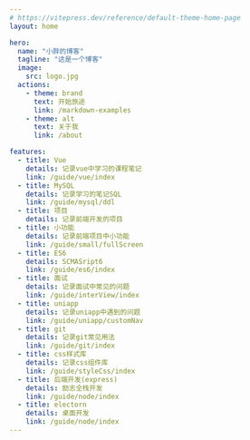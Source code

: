 ```yaml
---
# https://vitepress.dev/reference/default-theme-home-page
layout: home

hero:
  name: "小胖的博客"
  tagline: "这是一个博客"
  image:
    src: logo.jpg
  actions:
    - theme: brand
      text: 开始旅途
      link: /markdown-examples
    - theme: alt
      text: 关于我
      link: /about

features:
  - title: Vue
    details: 记录vue中学习的课程笔记
    link: /guide/vue/index
  - title: MySQL
    details: 记录学习的笔记SQL
    link: /guide/mysql/ddl
  - title: 项目
    details: 记录前端开发的项目
  - title: 小功能
    details: 记录前端项目中小功能
    link: /guide/small/fullScreen
  - title: ES6
    details: SCMASript6
    link: /guide/es6/index
  - title: 面试
    details: 记录面试中常见的问题
    link: /guide/interView/index
  - title: uniapp
    details: 记录uniapp中遇到的问题
    link: /guide/uniapp/customNav
  - title: git
    details: 记录git常见用法
    link: /guide/git/index
  - title: css样式库
    details: 记录css组件库
    link: /guide/styleCss/index
  - title: 后端开发(express)
    details: 励志全栈开发
    link: /guide/node/index
  - title: electorn
    details: 桌面开发
    link: /guide/node/index
---
```


